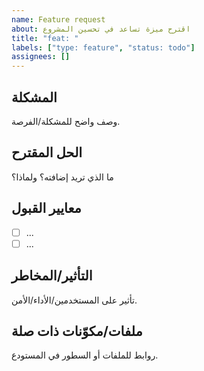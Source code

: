 ```yaml
---
name: Feature request
about: اقترح ميزة تساعد في تحسين المشروع
title: "feat: "
labels: ["type: feature", "status: todo"]
assignees: []
---
```


## المشكلة
وصف واضح للمشكلة/الفرصة.

## الحل المقترح
ما الذي تريد إضافته؟ ولماذا؟

## معايير القبول
- [ ] ...
- [ ] ...

## التأثير/المخاطر
تأثير على المستخدمين/الأداء/الأمن.

## ملفات/مكوّنات ذات صلة
روابط للملفات أو السطور في المستودع.
